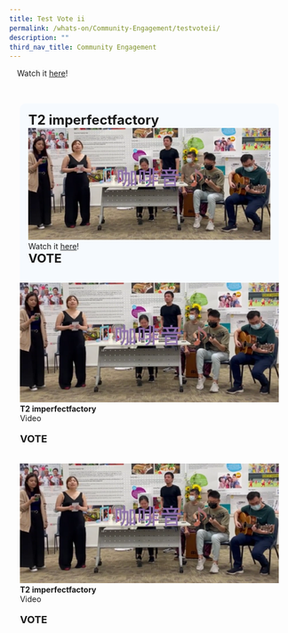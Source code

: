 ```yaml
---
title: Test Vote ii
permalink: /whats-on/Community-Engagement/testvoteii/
description: ""
third_nav_title: Community Engagement
---
```

  <p style="padding: 0 1em 1em;margin: 0; overflow: hidden;">
			Watch it <a href="https://www.instagram.com/p/CgI8ziFsfZB/" target=”_blank”>here</a>!
    </p>

<ul style="display: grid; grid-template-columns: repeat(auto-fit, minmax(228px, 1fr)); gap: 1rem; margin: 2rem 2vw; padding: 0; list-style-type: none;">
<li>
				 <div style="position: relative; display: block; height: 100%;  overflow: hidden; text-decoration: none; background-color:hsla(208, 100%, 97%, .5); padding: 15px; border-radius: 10px;">
				 <span style="font-size: 24px; font-weight: bold; font-color: pink;">T2 imperfectfactory</span>
					 <img style="height:auto;width:auto;" src="/images/WGT23/TT/T2.png">
Watch it <a href="https://www.instagram.com/p/CgI8ziFsfZB/" target=”_blank”>here</a>!<br>
	 <span style="font-size: 22px; font-weight: bold; font-color: pink;">VOTE</span>
				 </div>
</li>
	<li>
				 <div style="position: relative; display: block; height: 100%;  overflow: hidden; text-decoration: none;">
				 <img style="height:auto;width:auto;" src="/images/WGT23/TT/T2.png">
	 <b>T2  imperfectfactory</b><br>
				Video
	 <p style="font-size: 18px; font-weight: bold">VOTE</p>
				 </div>
</li>
<li>
				 <div style="position: relative; display: block; height: 100%;  overflow: hidden; text-decoration: none;">
				 <img style="height:auto;width:auto;" src="/images/WGT23/TT/T2.png">
	 <b>T2  imperfectfactory</b><br>
				Video
	 <p style="font-size: 18px; font-weight: bold">VOTE</p>
				 </div>
</li>